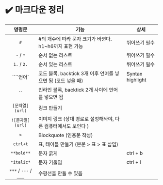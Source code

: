 # ✔️ 마크다운 정리

|        명령문         | 기능                                                         | 상세             |
| :-------------------: | ------------------------------------------------------------ | ---------------- |
|          `#`          | #의 개수에 따라 문자 크기가 바뀐다. h1~h6까지 표현 가능      | 뛰어쓰기 필수    |
|      `-`  / `*`       | 순서 없는 리스트                                             | 뛰어쓰기 필수    |
|      `1.` / `2.`      | 순서 있는 리스트                                             | 뛰어쓰기 필수    |
|       ````언어`       | 코드 블록, backtick 3개 이후 언어를 넣으면 됨 (코드 넣을 때) | Syntax highlight |
|          ``           | 인라인 블록, backtick 2개 사이에 언어를 넣으면 됨            |                  |
|    `[문자열](url)`    | 링크 만들기                                                  |                  |
|   `![문자열](url)`    | 이미지 링크 (상대 경로로 설정해놔야, 다른 컴퓨터에서도 보인다 ) |                  |
|          `>`          | Blockquote (인용문 작성)                                     |                  |
|       `ctrl+t`        | 표, 테이블 만들기 (본문 > 표 > 표 삽입)                      |                  |
|      `**bold**`       | 문자 굵게                                                    | ctrl + b         |
|      `*italic*`       | 문자 기울임                                                  | ctrl + i         |
| `***` / `---` / `___` | 수평선을 만들 수 있음                                        |                  |